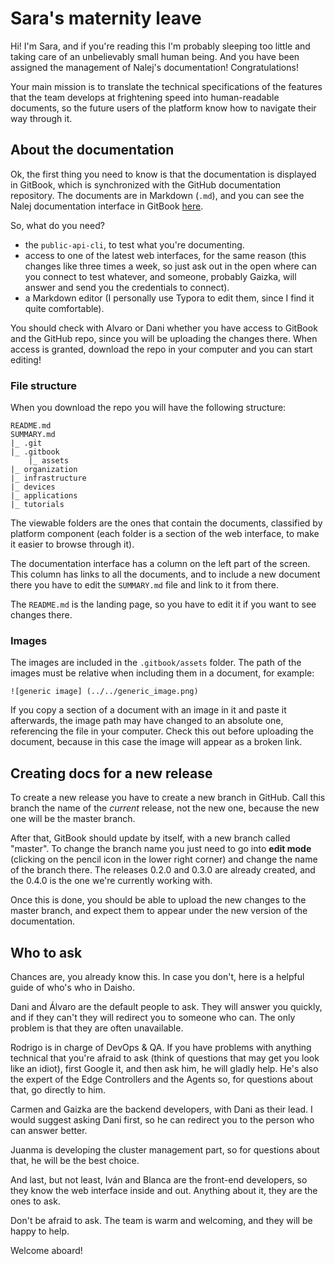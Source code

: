 # Sara's maternity leave

Hi! I'm Sara, and if you're reading this I'm probably sleeping too little and taking care of an unbelievably small human being. And you have been assigned the management of Nalej's documentation! Congratulations!

Your main mission is to translate the technical specifications of the features that the team develops at frightening speed into human-readable documents, so the future users of the platform know how to navigate their way through it.

## About the documentation

Ok, the first thing you need to know is that the documentation is displayed in GitBook, which is synchronized with the GitHub documentation repository. The documents are in Markdown (`.md`), and you can see the Nalej documentation interface in GitBook [here](https://app.gitbook.com/@nalej/s/docs/).

So, what do you need?

- the `public-api-cli`, to test what you're documenting.
- access to one of the latest web interfaces, for the same reason (this changes like three times a week, so just ask out in the open where can you connect to test whatever, and someone, probably Gaizka, will answer and send you the credentials to connect).
- a Markdown editor (I personally use Typora to edit them, since I find it quite comfortable).

You should check with Alvaro or Dani whether you have access to GitBook and the GitHub repo, since you will be uploading the changes there. When access is granted, download the repo in your computer and you can start editing!

### File structure

When you download the repo you will have the following structure:

```
README.md
SUMMARY.md
|_ .git
|_ .gitbook
	|_ assets
|_ organization
|_ infrastructure
|_ devices
|_ applications
|_ tutorials

```

The viewable folders are the ones that contain the documents, classified by platform component (each folder is a section of the web interface, to make it easier to browse through it).

The documentation interface has a column on the left part of the screen. This column has links to all the documents, and to include a new document there you have to edit the `SUMMARY.md` file and link to it from there.

The `README.md` is the landing page, so you have to edit it if you want to see changes there.

### Images

The images are included in the `.gitbook/assets` folder. The path of the images must be relative when including them in a document, for example:

```
![generic image] (../../generic_image.png)
```

If you copy a section of a document with an image in it and paste it afterwards, the image path may have changed to an absolute one, referencing the file in your computer. Check this out before uploading the document, because in this case the image will appear as a broken link.

## Creating docs for a new release

To create a new release you have to create a new branch in GitHub. Call this branch the name of the *current* release, not the new one, because the new one will be the master branch.

After that, GitBook should update by itself, with a new branch called "master". To change the branch name you just need to go into **edit mode** (clicking on the pencil icon in the lower right corner) and change the name of the branch there. The releases 0.2.0 and 0.3.0 are already created, and the 0.4.0 is the one we're currently working with.

Once this is done, you should be able to upload the new changes to the master branch, and expect them to appear under the new version of the documentation.

## Who to ask

Chances are, you already know this. In case you don't, here is a helpful guide of who's who in Daisho.

Dani and Álvaro are the default people to ask. They will answer you quickly, and if they can't they will redirect you to someone who can. The only problem is that they are often unavailable.

Rodrigo is in charge of DevOps & QA. If you have problems with anything technical that you're afraid to ask (think of questions that may get you look like an idiot), first Google it, and then ask him, he will gladly help. He's also the expert of the Edge Controllers and the Agents so, for questions about that, go directly to him.

Carmen and Gaizka are the backend developers, with Dani as their lead. I would suggest asking Dani first, so he can redirect you to the person who can answer better.

Juanma is developing the cluster management part, so for questions about that, he will be the best choice.

And last, but not least, Iván and Blanca are the front-end developers, so they know the web interface inside and out. Anything about it, they are the ones to ask.

Don't be afraid to ask. The team is warm and welcoming, and they will be happy to help. 

Welcome aboard!